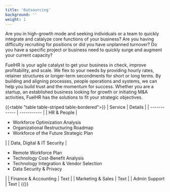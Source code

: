 ```yaml
---
title: 'Outsourcing'
background: ''
weight: 1
---
```


Are you in high-growth mode and seeking individuals or a team to quickly integrate and catalyze core functions of your business? Are you having difficulty recruiting for positions or did you have unplanned turnover? Do you have a specific project or business need to quickly surge and augment your current capacity? ​

FuelHR is your agile catalyst to get your business in check,  improve profitability, and scale. We flex to your needs by providing hourly rates, retainer structures or longer-term secondments for short or long terms. By building and aligning processes, people operations and systems, we can help you build trust and the momentum for success. Whether you are a startup, an established business looking for growth or initiating M&A activities, FuelHR has the solutions to fit your strategic objectives. 

{{<table "table table-striped table-bordered">}}
| Service                     | Details     |
| ------------                | ----------- |
| HR & People                 | <ul><li>Workforce Optimization Analysis</li><li>Organizational Restructuring Roadmap</li><li>Workforce of the Future Strategic Plan</li></ul> |
| Data, Digital & IT Security | <ul><li>Remote Workforce Plan</li><li>Technology Cost-Benefit Analysis</li><li>Technology Integration & Vendor Selection</li><li>Data Security & Privacy</li></ul> |
| Finance & Accounting        | Text |
| Marketing & Sales           | Text |
| Admin Support               | Text |
{{</table>}}
